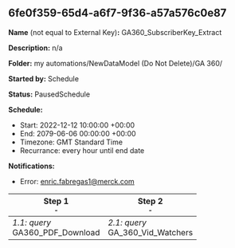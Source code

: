 ## 6fe0f359-65d4-a6f7-9f36-a57a576c0e87

**Name** (not equal to External Key)**:** GA360_SubscriberKey_Extract

**Description:** n/a

**Folder:** my automations/NewDataModel (Do Not Delete)/GA 360/

**Started by:** Schedule

**Status:** PausedSchedule

**Schedule:**

* Start: 2022-12-12 10:00:00 +00:00
* End: 2079-06-06 00:00:00 +00:00
* Timezone: GMT Standard Time
* Recurrance: every hour until end date

**Notifications:**

* Error: enric.fabregas1@merck.com

| Step 1<br>_<small>-</small>_ | Step 2<br>_<small>-</small>_ |
| --- | --- |
| _1.1: query_<br>GA360_PDF_Download | _2.1: query_<br>GA_360_Vid_Watchers |
